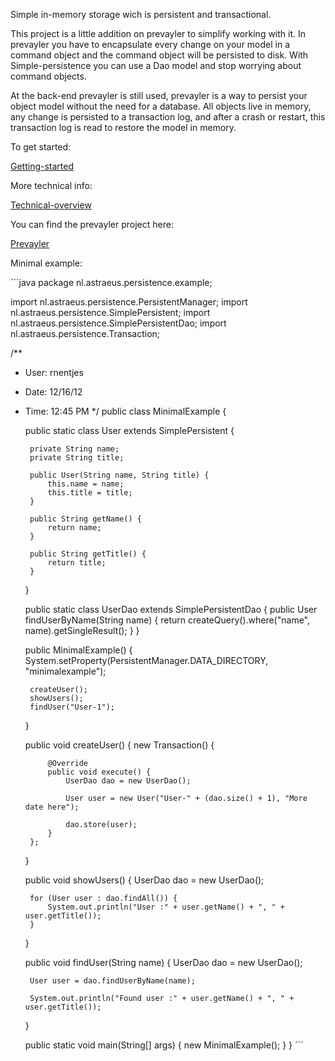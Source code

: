 Simple in-memory storage wich is persistent and transactional.

This project is a little addition on prevayler to simplify working with it. In prevayler you have to encapsulate every change on your model in a command object and the command object will be persisted to disk. With Simple-persistence you can use a Dao model and stop worrying about command objects.

At the back-end prevayler is still used, prevayler is a way to persist your object model without the need for a database. All objects live in memory, any change is persisted to a transaction log, and after a crash or restart, this transaction log is read to restore the model in memory.

To get started:

[Getting-started](https://github.com/rnentjes/Simple-persistence/wiki/Getting-started)

More technical info:

[Technical-overview](https://github.com/rnentjes/Simple-persistence/wiki/Technical-overview)

You can find the prevayler project here:

[Prevayler](https://github.com/jsampson/prevayler)

Minimal example:

´´´java
package nl.astraeus.persistence.example;

import nl.astraeus.persistence.PersistentManager;
import nl.astraeus.persistence.SimplePersistent;
import nl.astraeus.persistence.SimplePersistentDao;
import nl.astraeus.persistence.Transaction;

/**
 * User: rnentjes
 * Date: 12/16/12
 * Time: 12:45 PM
 */
public class MinimalExample {

    public static class User extends SimplePersistent {

        private String name;
        private String title;

        public User(String name, String title) {
            this.name = name;
            this.title = title;
        }

        public String getName() {
            return name;
        }

        public String getTitle() {
            return title;
        }
    }

    public static class UserDao extends SimplePersistentDao<User> {
        public User findUserByName(String name) {
            return createQuery().where("name", name).getSingleResult();
        }
    }

    public MinimalExample() {
        System.setProperty(PersistentManager.DATA_DIRECTORY, "minimalexample");

        createUser();
        showUsers();
        findUser("User-1");
    }

    public void createUser() {
        new Transaction() {

            @Override
            public void execute() {
                UserDao dao = new UserDao();

                User user = new User("User-" + (dao.size() + 1), "More date here");

                dao.store(user);
            }
        };
    }

    public void showUsers() {
        UserDao dao = new UserDao();

        for (User user : dao.findAll()) {
            System.out.println("User :" + user.getName() + ", " + user.getTitle());
        }
    }

    public void findUser(String name) {
        UserDao dao = new UserDao();

        User user = dao.findUserByName(name);

        System.out.println("Found user :" + user.getName() + ", " + user.getTitle());
    }

    public static void main(String[] args) {
        new MinimalExample();
    }
}
´´´